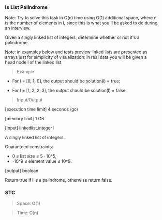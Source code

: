 ### Is List Palindrome

Note: Try to solve this task in O(n) time using O(1) additional space, where n is the number of elements in l, since this is what you'll be asked to do during an interview.

Given a singly linked list of integers, determine whether or not it's a palindrome.

Note: in examples below and tests preview linked lists are presented as arrays just for simplicity of visualization: in real data you will be given a head node l of the linked list

> Example

- For l = [0, 1, 0], the output should be solution(l) = true;

- For l = [1, 2, 2, 3], the output should be solution(l) = false.

> Input/Output

[execution time limit] 4 seconds (go)

[memory limit] 1 GB

[input] linkedlist.integer l

A singly linked list of integers.

Guaranteed constraints:

- 0 ≤ list size ≤ 5 · 10^5,
- -10^9 ≤ element value ≤ 10^9.

[output] boolean

Return true if l is a palindrome, otherwise return false.

### STC

> Space: O(1)

> Time: O(n)

